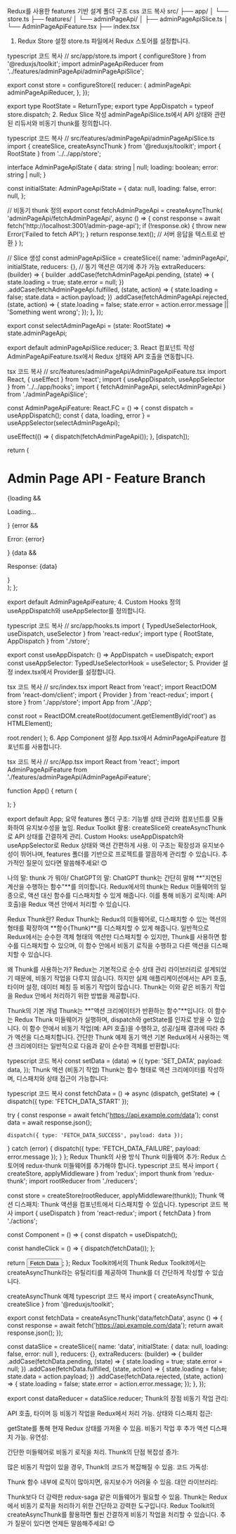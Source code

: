 Redux를 사용한 features 기반 설계
폴더 구조
css
코드 복사
src/
├── app/
│ └── store.ts
├── features/
│ └── adminPageApi/
│ ├── adminPageApiSlice.ts
│ └── AdminPageApiFeature.tsx
├── index.tsx

1. Redux Store 설정
   store.ts 파일에서 Redux 스토어를 설정합니다.

typescript
코드 복사
// src/app/store.ts
import { configureStore } from '@reduxjs/toolkit';
import adminPageApiReducer from '../features/adminPageApi/adminPageApiSlice';

export const store = configureStore({
reducer: {
adminPageApi: adminPageApiReducer,
},
});

export type RootState = ReturnType<typeof store.getState>;
export type AppDispatch = typeof store.dispatch; 2. Redux Slice 작성
adminPageApiSlice.ts에서 API 상태와 관련된 리듀서와 비동기 thunk를 정의합니다.

typescript
코드 복사
// src/features/adminPageApi/adminPageApiSlice.ts
import { createSlice, createAsyncThunk } from '@reduxjs/toolkit';
import { RootState } from '../../app/store';

interface AdminPageApiState {
data: string | null;
loading: boolean;
error: string | null;
}

const initialState: AdminPageApiState = {
data: null,
loading: false,
error: null,
};

// 비동기 thunk 정의
export const fetchAdminPageApi = createAsyncThunk(
'adminPageApi/fetchAdminPageApi',
async () => {
const response = await fetch('http://localhost:3001/admin-page-api');
if (!response.ok) {
throw new Error('Failed to fetch API');
}
return response.text(); // 서버 응답을 텍스트로 반환
}
);

// Slice 생성
const adminPageApiSlice = createSlice({
name: 'adminPageApi',
initialState,
reducers: {}, // 동기 액션은 여기에 추가 가능
extraReducers: (builder) => {
builder
.addCase(fetchAdminPageApi.pending, (state) => {
state.loading = true;
state.error = null;
})
.addCase(fetchAdminPageApi.fulfilled, (state, action) => {
state.loading = false;
state.data = action.payload;
})
.addCase(fetchAdminPageApi.rejected, (state, action) => {
state.loading = false;
state.error = action.error.message || 'Something went wrong';
});
},
});

export const selectAdminPageApi = (state: RootState) => state.adminPageApi;

export default adminPageApiSlice.reducer; 3. React 컴포넌트 작성
AdminPageApiFeature.tsx에서 Redux 상태와 API 호출을 연동합니다.

tsx
코드 복사
// src/features/adminPageApi/AdminPageApiFeature.tsx
import React, { useEffect } from 'react';
import { useAppDispatch, useAppSelector } from '../../app/hooks';
import { fetchAdminPageApi, selectAdminPageApi } from './adminPageApiSlice';

const AdminPageApiFeature: React.FC = () => {
const dispatch = useAppDispatch();
const { data, loading, error } = useAppSelector(selectAdminPageApi);

useEffect(() => {
dispatch(fetchAdminPageApi());
}, [dispatch]);

return (
<div>
<h1>Admin Page API - Feature Branch</h1>
{loading && <p>Loading...</p>}
{error && <p style={{ color: 'red' }}>Error: {error}</p>}
{data && <p>Response: {data}</p>}
</div>
);
};

export default AdminPageApiFeature; 4. Custom Hooks 정의
useAppDispatch와 useAppSelector를 정의합니다.

typescript
코드 복사
// src/app/hooks.ts
import { TypedUseSelectorHook, useDispatch, useSelector } from 'react-redux';
import type { RootState, AppDispatch } from './store';

export const useAppDispatch: () => AppDispatch = useDispatch;
export const useAppSelector: TypedUseSelectorHook<RootState> = useSelector; 5. Provider 설정
index.tsx에서 Provider를 설정합니다.

tsx
코드 복사
// src/index.tsx
import React from 'react';
import ReactDOM from 'react-dom/client';
import { Provider } from 'react-redux';
import { store } from './app/store';
import App from './App';

const root = ReactDOM.createRoot(document.getElementById('root') as HTMLElement);

root.render(
<Provider store={store}>
<App />
</Provider>
); 6. App Component 설정
App.tsx에서 AdminPageApiFeature 컴포넌트를 사용합니다.

tsx
코드 복사
// src/App.tsx
import React from 'react';
import AdminPageApiFeature from './features/adminPageApi/AdminPageApiFeature';

function App() {
return (
<div className="App">
<AdminPageApiFeature />
</div>
);
}

export default App;
요약
features 폴더 구조:
기능별 상태 관리와 컴포넌트를 모듈화하여 유지보수성을 높임.
Redux Toolkit 활용:
createSlice와 createAsyncThunk로 API 상태를 간결하게 관리.
Custom Hooks:
useAppDispatch와 useAppSelector로 Redux 상태와 액션 간편하게 사용.
이 구조는 확장성과 유지보수성이 뛰어나며, features 폴더를 기반으로 프로젝트를 깔끔하게 관리할 수 있습니다. 추가적인 질문이 있다면 말씀해주세요! 😊

나의 말:
thunk 가 뭐야/
ChatGPT의 말:
ChatGPT
thunk는 간단히 말해 **"지연된 계산을 수행하는 함수"**를 의미합니다. Redux에서의 thunk는 Redux 미들웨어의 일종으로, 액션 대신 함수를 디스패치할 수 있게 해줍니다. 이를 통해 비동기 로직(예: API 호출)을 Redux 액션 안에서 처리할 수 있습니다.

Redux Thunk란?
Redux Thunk는 Redux의 미들웨어로, 디스패치할 수 있는 액션의 형태를 확장하여 **함수(Thunk)**를 디스패치할 수 있게 해줍니다. 일반적으로 Redux에서는 순수한 객체 형태의 액션만 디스패치할 수 있지만, Thunk를 사용하면 함수를 디스패치할 수 있으며, 이 함수 안에서 비동기 로직을 수행하고 다른 액션을 디스패치할 수 있습니다.

왜 Thunk를 사용하는가?
Redux는 기본적으로 순수 상태 관리 라이브러리로 설계되었기 때문에, 비동기 작업을 다루지 않습니다. 하지만 실제 애플리케이션에서는 API 호출, 타이머 설정, 데이터 페칭 등 비동기 작업이 많습니다. Thunk는 이와 같은 비동기 작업을 Redux 안에서 처리하기 위한 방법을 제공합니다.

Thunk의 기본 개념
Thunk는 **"액션 크리에이터가 반환하는 함수"**입니다.
이 함수는 Redux Thunk 미들웨어가 실행하며, dispatch와 getState를 인자로 받을 수 있습니다.
이 함수 안에서 비동기 작업(예: API 호출)을 수행하고, 성공/실패 결과에 따라 추가 액션을 디스패치합니다.
간단한 Thunk 예제
동기 액션
기본 Redux에서 사용하는 액션 크리에이터는 일반적으로 다음과 같이 순수한 객체를 반환합니다:

typescript
코드 복사
const setData = (data) => ({
type: 'SET_DATA',
payload: data,
});
Thunk 액션 (비동기 작업)
Thunk는 함수 형태로 액션 크리에이터를 작성하며, 디스패치와 상태 접근이 가능합니다:

typescript
코드 복사
const fetchData = () => async (dispatch, getState) => {
dispatch({ type: 'FETCH_DATA_START' });

try {
const response = await fetch('https://api.example.com/data');
const data = await response.json();

    dispatch({ type: 'FETCH_DATA_SUCCESS', payload: data });

} catch (error) {
dispatch({ type: 'FETCH_DATA_FAILURE', payload: error.message });
}
};
Redux Thunk의 사용 방식
Thunk 미들웨어 추가: Redux 스토어에 redux-thunk 미들웨어를 추가해야 합니다.
typescript
코드 복사
import { createStore, applyMiddleware } from 'redux';
import thunk from 'redux-thunk';
import rootReducer from './reducers';

const store = createStore(rootReducer, applyMiddleware(thunk));
Thunk 액션 디스패치: Thunk 액션을 컴포넌트에서 디스패치할 수 있습니다.
typescript
코드 복사
import { useDispatch } from 'react-redux';
import { fetchData } from './actions';

const Component = () => {
const dispatch = useDispatch();

const handleClick = () => {
dispatch(fetchData());
};

return <button onClick={handleClick}>Fetch Data</button>;
};
Redux Toolkit에서의 Thunk
Redux Toolkit에서는 createAsyncThunk라는 유틸리티를 제공하여 Thunk를 더 간단하게 작성할 수 있습니다.

createAsyncThunk 예제
typescript
코드 복사
import { createAsyncThunk, createSlice } from '@reduxjs/toolkit';

export const fetchData = createAsyncThunk('data/fetchData', async () => {
const response = await fetch('https://api.example.com/data');
return await response.json();
});

const dataSlice = createSlice({
name: 'data',
initialState: { data: null, loading: false, error: null },
reducers: {},
extraReducers: (builder) => {
builder
.addCase(fetchData.pending, (state) => {
state.loading = true;
state.error = null;
})
.addCase(fetchData.fulfilled, (state, action) => {
state.loading = false;
state.data = action.payload;
})
.addCase(fetchData.rejected, (state, action) => {
state.loading = false;
state.error = action.error.message;
});
},
});

export const dataReducer = dataSlice.reducer;
Thunk의 장점
비동기 작업 관리:

API 호출, 타이머 등 비동기 작업을 Redux에서 처리 가능.
상태와 디스패치 접근:

getState를 통해 현재 Redux 상태를 가져올 수 있음.
비동기 작업 후 추가 액션 디스패치 가능.
유연성:

간단한 미들웨어로 비동기 로직을 처리.
Thunk의 단점
복잡성 증가:

많은 비동기 작업이 있을 경우, Thunk의 코드가 복잡해질 수 있음.
코드 가독성:

Thunk 함수 내부에 로직이 많아지면, 유지보수가 어려울 수 있음.
대안 라이브러리:

Thunk보다 더 강력한 redux-saga 같은 미들웨어가 필요할 수 있음.
Thunk는 Redux에서 비동기 로직을 처리하기 위한 간단하고 강력한 도구입니다. Redux Toolkit의 createAsyncThunk를 활용하면 훨씬 간결하게 비동기 작업을 처리할 수 있습니다. 추가 질문이 있다면 언제든 말씀해주세요! 😊
